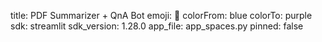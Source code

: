 title: PDF Summarizer + QnA Bot
emoji: 📄
colorFrom: blue
colorTo: purple
sdk: streamlit
sdk_version: 1.28.0
app_file: app_spaces.py
pinned: false
